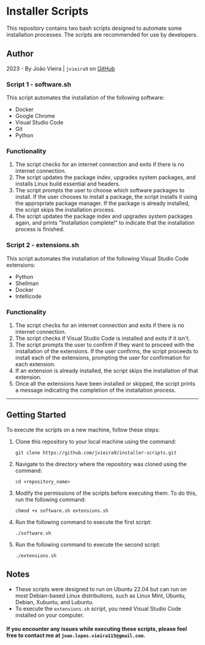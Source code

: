 # Installer Scripts

This repository contains two bash scripts designed to automate some installation processes. The scripts are recommended for use by developers.

## Author

2023 - By João Vieira | `jvieira9` on [GitHub](https://github.com/jvieira9)

### Script 1 - software.sh

This script automates the installation of the following software:

- Docker
- Google Chrome
- Visual Studio Code
- Git
- Python

### Functionality

1. The script checks for an internet connection and exits if there is no internet connection.
2. The script updates the package index, upgrades system packages, and installs Linux build essential and headers.
3. The script prompts the user to choose which software packages to install. If the user chooses to install a package, the script installs it using the appropriate package manager. If the package is already installed, the script skips the installation process.
4. The script updates the package index and upgrades system packages again, and prints "Installation complete!" to indicate that the installation process is finished.

### Script 2 - extensions.sh

This script automates the installation of the following Visual Studio Code extensions:

- Python
- Shellman
- Docker
- Intellicode 

### Functionality

1. The script checks for an internet connection and exits if there is no internet connection.
2. The script checks if Visual Studio Code is installed and exits if it isn't.
3. The script prompts the user to confirm if they want to proceed with the installation of the extensions. If the user confirms, the script proceeds to install each of the extensions, prompting the user for confirmation for each extension.
4. If an extension is already installed, the script skips the installation of that extension.
5. Once all the extensions have been installed or skipped, the script prints a message indicating the completion of the installation process.

-----------------------------------------------------------------------------------------------------------------------------------------------------------------------

## Getting Started

To execute the scripts on a new machine, follow these steps:

1. Clone this repository to your local machine using the command:

    ```
    git clone https://github.com/jvieira9/installer-scripts.git
    ```

2. Navigate to the directory where the repository was cloned using the command:

    ```
    cd <repository_name>
    ```

3. Modify the permissions of the scripts before executing them. To do this, run the following command: 

    ```
    chmod +x software.sh extensions.sh
    ```

4. Run the following command to execute the first script: 

    ```
    ./software.sh
    ```

5. Run the following command to execute the second script: 

    ```
    ./extensions.sh
    ```

## Notes

- These scripts were designed to run on Ubuntu 22.04 but can run on most Debian-based Linux distributions, such as Linux Mint, Ubuntu, Debian, Xubuntu, and Lubuntu.
- To execute the `extensions.sh` script, you need Visual Studio Code installed on your computer.

#### If you encounter any issues while executing these scripts, please feel free to contact me at `joao.lopes.vieira115@gmail.com`.

